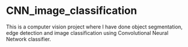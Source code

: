 # CNN_image_classification
This is a computer vision project where I have done object segmentation, edge detection and image classification using Convolutional Neural Network classifier.
